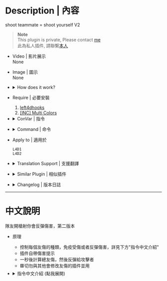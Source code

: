 # Description | 內容
shoot teammate = shoot yourself V2

> __Note__ <br/>
This plugin is private, Please contact [me](https://github.com/fbef0102/Game-Private_Plugin#私人插件列表-private-plugins-list)<br/>
此為私人插件, 請聯繫[本人](https://github.com/fbef0102/Game-Private_Plugin#私人插件列表-private-plugins-list)

* Video | 影片展示
<br/>None

* Image | 圖示
<br/>None

* <details><summary>How does it work?</summary>

	* Immune every friendly fire damage or reflict to attacker, see "ConVar" below
	* Announce total ff damage after 1 second
	* 🟥 Do not use with other plugin which modify friendly fire damage.
</details>

* Require | 必要安裝
	1. [left4dhooks](https://forums.alliedmods.net/showthread.php?t=321696)
	2. [[INC] Multi Colors](https://github.com/fbef0102/L4D1_2-Plugins/releases/tag/Multi-Colors)

* <details><summary>ConVar | 指令</summary>

	* cfg/sourcemod/anti-friendly_fire_V2.cfg
		```php
		// [1=Enable, 0=Disable]
		anti-friendly_fire_V2_enable "1"

		// Changes how ff announce displays FF damage. (0: Off, 1:In chat; 2: In Hint Box; 3: In center text)
		anti-friendly_fire_V2_announce_type "1"

		// How to handle FF flame damage ? 0=Game behavior, 1=immune no damage, 2=reflect damage, add numbers together
		anti-friendly_fire_V2_apply_fire_flag "1"

		// How to handle FF Pipe Bomb, Propane Tank, and Oxygen Tank damage ? 0=Game behavior, 1=immune no damage, 2=reflect damage, add numbers together
		anti-friendly_fire_V2_apply_explode_flag "0"

		// How to handle FF Gun damage ? 0=Game behavior, 1=immune no damage, 2=reflect damage, add numbers together
		anti-friendly_fire_V2_apply_weapon_flag "3"

		// How to handle FF damage to incapacitated player ? 0=Game behavior, 1=immune no damage, 2=reflect damage, add numbers together
		anti-friendly_fire_V2_apply_incap_flag "1"

		// How to handle FF damage to hanging from ledge player ? 0=Game behavior, 1=immune no damage, 2=reflect damage, add numbers together
		anti-friendly_fire_V2_apply_hang_flag "1"

		// (L4D2) How to handle FF Melee damage ? 0=Game behavior, 1=immune no damage, 2=reflect damage, add numbers together
		anti-friendly_fire_V2_apply_melee_flag "1"

		// (L4D2) How to handle FF damage to player who is carried by charger ? 0=Game behavior, 1=immune no damage, 2=reflect damage, add numbers together
		anti-friendly_fire_V2_apply_charger_flag "1"

		// How much distance range between attacker and victim are immune to ff (0=Off).
		anti-friendly_fire_V2_immune_range "50.0"
		```
</details>

* <details><summary>Command | 命令</summary>
	
	None
</details>

* Apply to | 適用於
	```
	L4D1
	L4D2
	```

* <details><summary>Translation Support | 支援翻譯</summary>

	```
	English
	繁體中文
	简体中文
	```
</details>

* <details><summary>Similar Plugin | 相似插件</summary>
	
	1. [anti-friendly_fire](https://github.com/fbef0102/L4D1_2-Plugins/tree/master/anti-friendly_fire): shoot teammate = shoot yourself simple version
		> 簡單版反傷插件
	2. [anti-friendly_fire_RPG](/Plugin_插件/Anti_Griefer_防惡意路人/anti-friendly_fire_RPG): shoot teammate = shoot yourself RPG
		> 反傷插件，但是有更多的功能
</details>

* <details><summary>Changelog | 版本日誌</summary>

	* v1.6 (2023-5-4)
		* Fixed Melee damage

	* v1.5
		* Translation Support

	* v1.4
		* Initial Release
</details>

- - - -
# 中文說明
隊友開槍射你會反彈傷害，第二版本

* 原理
	* 控制每個友傷的種類，免疫受傷或者反彈傷害，詳見下方"指令中文介紹"
	* 插件自帶傷害提示
	* 一秒後計算總友傷，然後反彈給攻擊者
	* 🟥切勿與其他會修改友傷的插件並用

* <details><summary>指令中文介紹 (點我展開)</summary>

	* cfg/sourcemod/anti-friendly_fire_V2.cfg
		```php
		// [1=開啟插件, 0=關閉插件]
		anti-friendly_fire_V2_enable "1"

		// 如何顯示友傷提示. (0=關閉, 1:聊天視窗; 2: Hint視窗; 3: 畫面中心)
		anti-friendly_fire_V2_announce_type "1"

		// 火 造成的友傷如何處置? 0=不處理, 1=免疫不受傷, 2=反彈傷害, 數字可相加
		anti-friendly_fire_V2_apply_fire_flag "1"

		// 土製炸彈、瓦斯罐、氧氣罐 造成的友傷如何處置? 0=不處理, 1=免疫不受傷, 2=反彈傷害, 數字可相加
		anti-friendly_fire_V2_apply_explode_flag "0"

		// 槍械 造成的友傷如何處置? 0=不處理, 1=免疫不受傷, 2=反彈傷害, 數字可相加
		anti-friendly_fire_V2_apply_weapon_flag "3"

		// 倒地玩家 受到友傷如何處置? 0=不處理, 1=免疫不受傷, 2=反彈傷害, 數字可相加
		anti-friendly_fire_V2_apply_incap_flag "1"

		// 掛邊玩家 受到友傷如何處置? 0=不處理, 1=免疫不受傷, 2=反彈傷害, 數字可相加
		anti-friendly_fire_V2_apply_hang_flag "1"

		// (L4D2) 近戰武器 造成的友傷如何處置? 0=不處理, 1=免疫不受傷, 2=反彈傷害, 數字可相加
		anti-friendly_fire_V2_apply_melee_flag "1"

		// (L4D2) 被Charger抓住的玩家 受到友傷如何處置? 0=不處理, 1=免疫不受傷, 2=反彈傷害, 數字可相加
		anti-friendly_fire_V2_apply_charger_flag "1"

		// 與隊友距離多近不會造成友傷 (0=關閉).
		anti-friendly_fire_V2_immune_range "50.0"
		```
</details>

